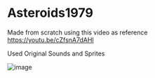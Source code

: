 # Asteroids1979

Made from scratch using this video as reference https://youtu.be/cZfsnA7dAHI

Used Original Sounds and Sprites 

![image](https://user-images.githubusercontent.com/59400159/143525012-cfdb8040-fc73-4c06-a6ad-e96a857496cb.png)

